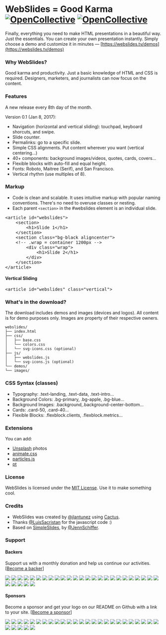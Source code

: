 # WebSlides = Good Karma [![OpenCollective](https://opencollective.com/webslides/backers/badge.svg)](#backers)  [![OpenCollective](https://opencollective.com/webslides/sponsors/badge.svg)](#sponsors)

Finally, everything you need to make HTML presentations in a beautiful way. Just the essentials. You can create your own presentation instantly. Simply choose a demo and customize it in minutes — [https://webslides.tv/demos](https://webslides.tv/demos)

### Why WebSlides?
Good karma and productivity. Just a basic knowledge of HTML and CSS is required. Designers, marketers, and journalists can now focus on the content.

### Features
A new release every 8th day of the month.

Version 0.1 (Jan 8, 2017):

- Navigation (horizontal and vertical sliding): touchpad, keyboard shorcuts, and swipe.
- Slide counter.
- Permalinks: go to a specific slide.
- Simple CSS alignments. Put content wherever you want (vertical centering...)
- 40+ components: background images/videos, quotes, cards, covers...
- Flexible blocks with auto-fill and equal height.
- Fonts: Roboto, Maitree (Serif), and San Francisco.
- Vertical rhythm (use multiples of 8).

### Markup

- Code is clean and scalable. It uses intuitive markup with popular naming conventions. There's no need to overuse classes or nesting.
- Each parent <code>&lt;section&gt;</code> in the #webslides element is an individual slide.

<pre>&lt;article id="webslides"&gt;
    &lt;section&gt;
    	&lt;h1&gt;Slide 1&lt;/h1&gt;
    &lt;/section&gt;
    &lt;section class="bg-black aligncenter"&gt;
    <span class="code-comment">&lt;!-- .wrap = container 1200px --&gt;</span>
    	&lt;div class="wrap"&gt;
    		&lt;h1&gt;Slide 2&lt;/h1&gt;
    	&lt;/div&gt;
    &lt;/section&gt;
&lt;/article&gt;</pre>

#### Vertical Sliding

<pre>&lt;article id="webslides" class="vertical"&gt;</pre>

### What's in the download?

The download includes demos and images (devices and logos). 
All content is for demo purposes only. Images are property of their respective owners.

```
webslides/
├── index.html
├── css/
│   ├── base.css
│   └── colors.css
│   └── svg-icons.css (optional)
├── js/
│   ├── webslides.js
│   └── svg-icons.js (optional)
└── demos/
└── images/
```

### CSS Syntax (classes)

- Typography: .text-landing, .text-data, .text-intro...
- Background Colors: .bg-primary, .bg-apple, .bg-blue...
- Background Images: .background,.background-center-bottom...
- Cards: .card-50, .card-40...
- Flexible Blocks: .flexblock.clients, .flexblock.metrics...


### Extensions

You can add:
- [Unsplash](https://unsplash.com) photos
- [animate.css](https://daneden.github.io/animate.css)
- [particles.js](https://github.com/VincentGarreau/particles.js)
- [pt](http://williamngan.github.io/pt/)

### License

WebSlides is licensed under the [MIT License](https://opensource.org/licenses/MIT). 
Use it to make something cool.

### Credits

- WebSlides was created by [@jlantunez](https://twitter.com/jlantunez) using [Cactus](https://github.com/eudicots/Cactus).
- Thanks [@LuisSacristan](https://twitter.com/luissacristan) for the javascript code :)
- Based on [SimpleSlides](https://github.com/jennschiffer/SimpleSlides), by [@JennSchiffer](https://twitter.com/jennschiffer).

### Support

#### Backers
Support us with a monthly donation and help us continue our activities. [[Become a backer](https://opencollective.com/webslides#backer)]

<a href="https://opencollective.com/webslides/backer/0/website" target="_blank"><img src="https://opencollective.com/webslides/backer/0/avatar.svg"></a>
<a href="https://opencollective.com/webslides/backer/1/website" target="_blank"><img src="https://opencollective.com/webslides/backer/1/avatar.svg"></a>
<a href="https://opencollective.com/webslides/backer/2/website" target="_blank"><img src="https://opencollective.com/webslides/backer/2/avatar.svg"></a>
<a href="https://opencollective.com/webslides/backer/3/website" target="_blank"><img src="https://opencollective.com/webslides/backer/3/avatar.svg"></a>
<a href="https://opencollective.com/webslides/backer/4/website" target="_blank"><img src="https://opencollective.com/webslides/backer/4/avatar.svg"></a>
<a href="https://opencollective.com/webslides/backer/5/website" target="_blank"><img src="https://opencollective.com/webslides/backer/5/avatar.svg"></a>
<a href="https://opencollective.com/webslides/backer/6/website" target="_blank"><img src="https://opencollective.com/webslides/backer/6/avatar.svg"></a>
<a href="https://opencollective.com/webslides/backer/7/website" target="_blank"><img src="https://opencollective.com/webslides/backer/7/avatar.svg"></a>
<a href="https://opencollective.com/webslides/backer/8/website" target="_blank"><img src="https://opencollective.com/webslides/backer/8/avatar.svg"></a>
<a href="https://opencollective.com/webslides/backer/9/website" target="_blank"><img src="https://opencollective.com/webslides/backer/9/avatar.svg"></a>
<a href="https://opencollective.com/webslides/backer/10/website" target="_blank"><img src="https://opencollective.com/webslides/backer/10/avatar.svg"></a>
<a href="https://opencollective.com/webslides/backer/11/website" target="_blank"><img src="https://opencollective.com/webslides/backer/11/avatar.svg"></a>
<a href="https://opencollective.com/webslides/backer/12/website" target="_blank"><img src="https://opencollective.com/webslides/backer/12/avatar.svg"></a>
<a href="https://opencollective.com/webslides/backer/13/website" target="_blank"><img src="https://opencollective.com/webslides/backer/13/avatar.svg"></a>
<a href="https://opencollective.com/webslides/backer/14/website" target="_blank"><img src="https://opencollective.com/webslides/backer/14/avatar.svg"></a>
<a href="https://opencollective.com/webslides/backer/15/website" target="_blank"><img src="https://opencollective.com/webslides/backer/15/avatar.svg"></a>
<a href="https://opencollective.com/webslides/backer/16/website" target="_blank"><img src="https://opencollective.com/webslides/backer/16/avatar.svg"></a>
<a href="https://opencollective.com/webslides/backer/17/website" target="_blank"><img src="https://opencollective.com/webslides/backer/17/avatar.svg"></a>
<a href="https://opencollective.com/webslides/backer/18/website" target="_blank"><img src="https://opencollective.com/webslides/backer/18/avatar.svg"></a>
<a href="https://opencollective.com/webslides/backer/19/website" target="_blank"><img src="https://opencollective.com/webslides/backer/19/avatar.svg"></a>
<a href="https://opencollective.com/webslides/backer/20/website" target="_blank"><img src="https://opencollective.com/webslides/backer/20/avatar.svg"></a>
<a href="https://opencollective.com/webslides/backer/21/website" target="_blank"><img src="https://opencollective.com/webslides/backer/21/avatar.svg"></a>
<a href="https://opencollective.com/webslides/backer/22/website" target="_blank"><img src="https://opencollective.com/webslides/backer/22/avatar.svg"></a>
<a href="https://opencollective.com/webslides/backer/23/website" target="_blank"><img src="https://opencollective.com/webslides/backer/23/avatar.svg"></a>
<a href="https://opencollective.com/webslides/backer/24/website" target="_blank"><img src="https://opencollective.com/webslides/backer/24/avatar.svg"></a>
<a href="https://opencollective.com/webslides/backer/25/website" target="_blank"><img src="https://opencollective.com/webslides/backer/25/avatar.svg"></a>
<a href="https://opencollective.com/webslides/backer/26/website" target="_blank"><img src="https://opencollective.com/webslides/backer/26/avatar.svg"></a>
<a href="https://opencollective.com/webslides/backer/27/website" target="_blank"><img src="https://opencollective.com/webslides/backer/27/avatar.svg"></a>
<a href="https://opencollective.com/webslides/backer/28/website" target="_blank"><img src="https://opencollective.com/webslides/backer/28/avatar.svg"></a>
<a href="https://opencollective.com/webslides/backer/29/website" target="_blank"><img src="https://opencollective.com/webslides/backer/29/avatar.svg"></a>

#### Sponsors
Become a sponsor and get your logo on our README on Github with a link to your site. [[Become a sponsor](https://opencollective.com/webslides#sponsor)]

<a href="https://opencollective.com/webslides/sponsor/0/website" target="_blank"><img src="https://opencollective.com/webslides/sponsor/0/avatar.svg"></a>
<a href="https://opencollective.com/webslides/sponsor/1/website" target="_blank"><img src="https://opencollective.com/webslides/sponsor/1/avatar.svg"></a>
<a href="https://opencollective.com/webslides/sponsor/2/website" target="_blank"><img src="https://opencollective.com/webslides/sponsor/2/avatar.svg"></a>
<a href="https://opencollective.com/webslides/sponsor/3/website" target="_blank"><img src="https://opencollective.com/webslides/sponsor/3/avatar.svg"></a>
<a href="https://opencollective.com/webslides/sponsor/4/website" target="_blank"><img src="https://opencollective.com/webslides/sponsor/4/avatar.svg"></a>
<a href="https://opencollective.com/webslides/sponsor/5/website" target="_blank"><img src="https://opencollective.com/webslides/sponsor/5/avatar.svg"></a>
<a href="https://opencollective.com/webslides/sponsor/6/website" target="_blank"><img src="https://opencollective.com/webslides/sponsor/6/avatar.svg"></a>
<a href="https://opencollective.com/webslides/sponsor/7/website" target="_blank"><img src="https://opencollective.com/webslides/sponsor/7/avatar.svg"></a>
<a href="https://opencollective.com/webslides/sponsor/8/website" target="_blank"><img src="https://opencollective.com/webslides/sponsor/8/avatar.svg"></a>
<a href="https://opencollective.com/webslides/sponsor/9/website" target="_blank"><img src="https://opencollective.com/webslides/sponsor/9/avatar.svg"></a>
<a href="https://opencollective.com/webslides/sponsor/10/website" target="_blank"><img src="https://opencollective.com/webslides/sponsor/10/avatar.svg"></a>
<a href="https://opencollective.com/webslides/sponsor/11/website" target="_blank"><img src="https://opencollective.com/webslides/sponsor/11/avatar.svg"></a>
<a href="https://opencollective.com/webslides/sponsor/12/website" target="_blank"><img src="https://opencollective.com/webslides/sponsor/12/avatar.svg"></a>
<a href="https://opencollective.com/webslides/sponsor/13/website" target="_blank"><img src="https://opencollective.com/webslides/sponsor/13/avatar.svg"></a>
<a href="https://opencollective.com/webslides/sponsor/14/website" target="_blank"><img src="https://opencollective.com/webslides/sponsor/14/avatar.svg"></a>
<a href="https://opencollective.com/webslides/sponsor/15/website" target="_blank"><img src="https://opencollective.com/webslides/sponsor/15/avatar.svg"></a>
<a href="https://opencollective.com/webslides/sponsor/16/website" target="_blank"><img src="https://opencollective.com/webslides/sponsor/16/avatar.svg"></a>
<a href="https://opencollective.com/webslides/sponsor/17/website" target="_blank"><img src="https://opencollective.com/webslides/sponsor/17/avatar.svg"></a>
<a href="https://opencollective.com/webslides/sponsor/18/website" target="_blank"><img src="https://opencollective.com/webslides/sponsor/18/avatar.svg"></a>
<a href="https://opencollective.com/webslides/sponsor/19/website" target="_blank"><img src="https://opencollective.com/webslides/sponsor/19/avatar.svg"></a>
<a href="https://opencollective.com/webslides/sponsor/20/website" target="_blank"><img src="https://opencollective.com/webslides/sponsor/20/avatar.svg"></a>
<a href="https://opencollective.com/webslides/sponsor/21/website" target="_blank"><img src="https://opencollective.com/webslides/sponsor/21/avatar.svg"></a>
<a href="https://opencollective.com/webslides/sponsor/22/website" target="_blank"><img src="https://opencollective.com/webslides/sponsor/22/avatar.svg"></a>
<a href="https://opencollective.com/webslides/sponsor/23/website" target="_blank"><img src="https://opencollective.com/webslides/sponsor/23/avatar.svg"></a>
<a href="https://opencollective.com/webslides/sponsor/24/website" target="_blank"><img src="https://opencollective.com/webslides/sponsor/24/avatar.svg"></a>
<a href="https://opencollective.com/webslides/sponsor/25/website" target="_blank"><img src="https://opencollective.com/webslides/sponsor/25/avatar.svg"></a>
<a href="https://opencollective.com/webslides/sponsor/26/website" target="_blank"><img src="https://opencollective.com/webslides/sponsor/26/avatar.svg"></a>
<a href="https://opencollective.com/webslides/sponsor/27/website" target="_blank"><img src="https://opencollective.com/webslides/sponsor/27/avatar.svg"></a>
<a href="https://opencollective.com/webslides/sponsor/28/website" target="_blank"><img src="https://opencollective.com/webslides/sponsor/28/avatar.svg"></a>
<a href="https://opencollective.com/webslides/sponsor/29/website" target="_blank"><img src="https://opencollective.com/webslides/sponsor/29/avatar.svg"></a>


